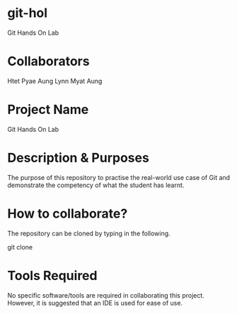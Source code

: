# git-hol
Git Hands On Lab 

# Collaborators
Htet Pyae Aung
Lynn Myat Aung

# Project Name
Git Hands On Lab

# Description & Purposes
The purpose of this repository to practise the real-world use case of Git and demonstrate the competency of what the student has learnt. 

# How to collaborate?
The repository can be cloned by typing in the following.

git clone <repo-url>

# Tools Required

No specific software/tools are required in collaborating this project. However, it is suggested that an IDE is used for ease of use.
